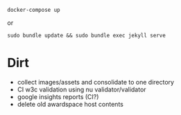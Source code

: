 `docker-compose up`

or

`sudo bundle update && sudo bundle exec jekyll serve`


# Dirt

* collect images/assets and consolidate to one directory
* CI w3c validation using nu validator/validator
* google insights reports (CI?)
* delete old awardspace host contents
